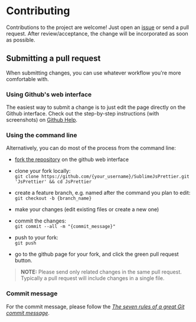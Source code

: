 # Contributing

Contributions to the project are welcome! Just open an [issue] or send a pull
request. After review/acceptance, the change will be incorporated as soon as
possible.

## Submitting a pull request

When submitting changes, you can use whatever workflow you're more comfortable
with.

### Using Github's web interface

The easiest way to submit a change is to just edit the page directly on the
Github interface. Check out the step-by-step instructions (with screenshots) on
[Github Help].

### Using the command line

Alternatively, you can do most of the process from the command line:

- [fork the repository] on the github web interface

- clone your fork locally:  
  `git clone https://github.com/{your_username}/SublimeJsPrettier.git 'JsPrettier' && cd JsPrettier`

- create a feature branch, e.g. named after the command you plan to edit:  
  `git checkout -b {branch_name}`

- make your changes (edit existing files or create a new one)

- commit the changes:  
  `git commit --all -m "{commit_message}"`

- push to your fork:  
  `git push`

- go to the github page for your fork, and click the green pull request button.

> **NOTE:** Please send only related changes in the same pull request. Typically
> a pull request will include changes in a single file.

### Commit message

For the commit message, please follow the
*[The seven rules of a great Git commit message]*.

[issue]: https://github.com/jonlabelle/SublimeJsPrettier/issues
[Github Help]: https://help.github.com/articles/editing-files-in-another-user-s-repository/
[The seven rules of a great Git commit message]: https://chris.beams.io/posts/git-commit/#seven-rules
[fork the repository]: https://github.com/jonlabelle/SublimeJsPrettier/fork
